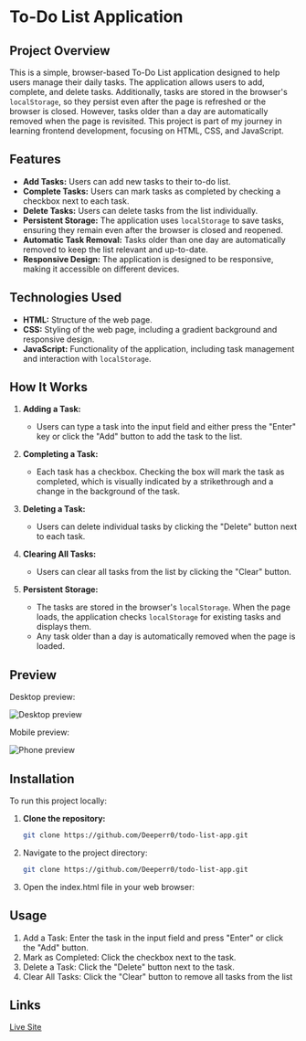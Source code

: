 # To-Do List Application

## Project Overview

This is a simple, browser-based To-Do List application designed to help users manage their daily tasks. The application allows users to add, complete, and delete tasks. Additionally, tasks are stored in the browser's `localStorage`, so they persist even after the page is refreshed or the browser is closed. However, tasks older than a day are automatically removed when the page is revisited. This project is part of my journey in learning frontend development, focusing on HTML, CSS, and JavaScript.

## Features

- **Add Tasks:** Users can add new tasks to their to-do list.
- **Complete Tasks:** Users can mark tasks as completed by checking a checkbox next to each task.
- **Delete Tasks:** Users can delete tasks from the list individually.
- **Persistent Storage:** The application uses `localStorage` to save tasks, ensuring they remain even after the browser is closed and reopened.
- **Automatic Task Removal:** Tasks older than one day are automatically removed to keep the list relevant and up-to-date.
- **Responsive Design:** The application is designed to be responsive, making it accessible on different devices.

## Technologies Used

- **HTML:** Structure of the web page.
- **CSS:** Styling of the web page, including a gradient background and responsive design.
- **JavaScript:** Functionality of the application, including task management and interaction with `localStorage`.

## How It Works

1. **Adding a Task:**
   - Users can type a task into the input field and either press the "Enter" key or click the "Add" button to add the task to the list.

2. **Completing a Task:**
   - Each task has a checkbox. Checking the box will mark the task as completed, which is visually indicated by a strikethrough and a change in the background of the task.

3. **Deleting a Task:**
   - Users can delete individual tasks by clicking the "Delete" button next to each task.

4. **Clearing All Tasks:**
   - Users can clear all tasks from the list by clicking the "Clear" button.

5. **Persistent Storage:**
   - The tasks are stored in the browser's `localStorage`. When the page loads, the application checks `localStorage` for existing tasks and displays them.
   - Any task older than a day is automatically removed when the page is loaded.

## Preview
  Desktop preview: 
  
  ![Desktop preview](https://github.com/user-attachments/assets/2f68b51a-c560-4961-aa56-46c0551225da)
  
  Mobile preview:
  
  ![Phone preview](https://github.com/user-attachments/assets/3fd1bc25-dd6d-445b-be80-85ebc8ae6c6b)

## Installation

To run this project locally:

1. **Clone the repository:**

   ```bash
   git clone https://github.com/Deeperr0/todo-list-app.git
2. Navigate to the project directory:

   ```bash
   git clone https://github.com/Deeperr0/todo-list-app.git
3. Open the index.html file in your web browser:

## Usage
1. Add a Task: Enter the task in the input field and press "Enter" or click the "Add" button.
2. Mark as Completed: Click the checkbox next to the task.
3. Delete a Task: Click the "Delete" button next to the task.
4. Clear All Tasks: Click the "Clear" button to remove all tasks from the list
   
## Links
  [Live Site](https://listifyyy.netlify.app)

